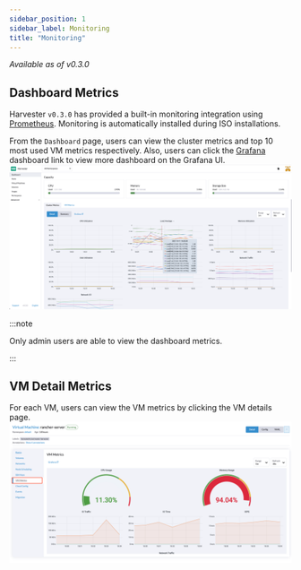 ```yaml
---
sidebar_position: 1
sidebar_label: Monitoring
title: "Monitoring"
---
```

<head>
  <link rel="canonical" href="https://docs.harvesterhci.io/v1.1/monitoring/harvester-monitoring"/>
</head>

_Available as of v0.3.0_

## Dashboard Metrics
Harvester `v0.3.0` has provided a built-in monitoring integration using [Prometheus](https://prometheus.io/). Monitoring is automatically installed during ISO installations.

From the `Dashboard` page, users can view the cluster metrics and top 10 most used VM metrics respectively.
Also, users can click the [Grafana](http://grafana.com/) dashboard link to view more dashboard on the Grafana UI.
![](./assets/monitoring-dashboard.png)

:::note

Only admin users are able to view the dashboard metrics.

:::


## VM Detail Metrics
For each VM, users can view the VM metrics by clicking the VM details page.
![](./assets/vm-metrics.png)
